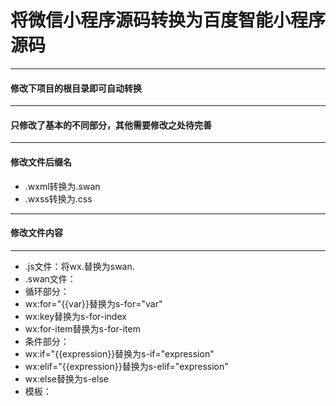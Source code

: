 # 将微信小程序源码转换为百度智能小程序源码
***

#### 修改下项目的根目录即可自动转换
***

#### **只修改了基本的不同部分，其他需要修改之处待完善**
***

#### 修改文件后缀名
* .wxml转换为.swan
* .wxss转换为.css
***

#### 修改文件内容
***
* .js文件：将wx.替换为swan.
* .swan文件：
* 循环部分：
* wx:for="{{var}}替换为s-for="var"
* wx:key替换为s-for-index
* wx:for-item替换为s-for-item
* 条件部分：
* wx:if="{{expression}}替换为s-if="expression"
* wx:elif="{{expression}}替换为s-elif="expression"
* wx:else替换为s-else
* 模板：<template is="var" data="{{{var}}}" />需将data属性两个大括号替换为三个大括号
